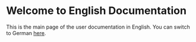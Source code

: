 # Welcome to English Documentation

This is the main page of the user documentation in English. You can switch to German [here](../de/index.md).
